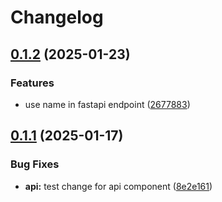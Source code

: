 # Changelog

## [0.1.2](https://github.com/ClaytonJY/release-please-demo/compare/api-v0.1.1...api-v0.1.2) (2025-01-23)


### Features

* use name in fastapi endpoint ([2677883](https://github.com/ClaytonJY/release-please-demo/commit/26778835c961c667e9a1b6142dbf0ca02dc066e0))

## [0.1.1](https://github.com/ClaytonJY/release-please-demo/compare/api-v0.1.0...api-v0.1.1) (2025-01-17)


### Bug Fixes

* **api:** test change for api component ([8e2e161](https://github.com/ClaytonJY/release-please-demo/commit/8e2e1618d6551158870f7c2d4d8d2545792c5951))

